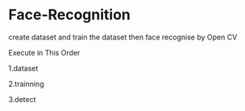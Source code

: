 # Face-Recognition
create dataset and train the dataset then face recognise by Open CV

Execute in This Order

1.dataset

2.trainning

3.detect
